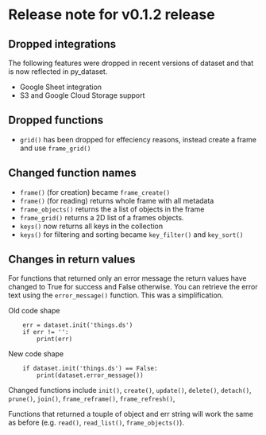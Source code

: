 
# Release note for v0.1.2 release

## Dropped integrations

The following features were dropped in recent versions
of dataset and that is now reflected in py_dataset.

+ Google Sheet integration
+ S3 and Google Cloud Storage support

## Dropped functions

+ `grid()` has been dropped for effeciency reasons, instead create a frame and use `frame_grid()`

## Changed function names

+ `frame()` (for creation) became `frame_create()`
+ `frame()` (for reading) returns whole frame with all metadata
+ `frame_objects()` returns the a list of objects in the frame
+ `frame_grid()` returns a 2D list of a frames objects.
+ `keys()` now returns all keys in the collection
+ `keys()` for filtering and sorting became `key_filter()` and `key_sort()`

## Changes in return values

For functions that returned only an error message the return values
have changed to True for success and False otherwise. You can retrieve
the error text using the `error_message()` function. This was a
simplification.

Old code shape

```
    err = dataset.init('things.ds')
    if err != '':
        print(err)
```

New code shape

```
    if dataset.init('things.ds') == False:
        print(dataset.error_message())
```

Changed functions include `init()`, `create()`, `update()`, `delete()`,
`detach()`, `prune()`, `join()`, `frame_reframe()`, `frame_refresh()`, 

Functions that returned a touple of object and err string will work the
same as before (e.g. `read()`, `read_list()`, `frame_objects()`).

